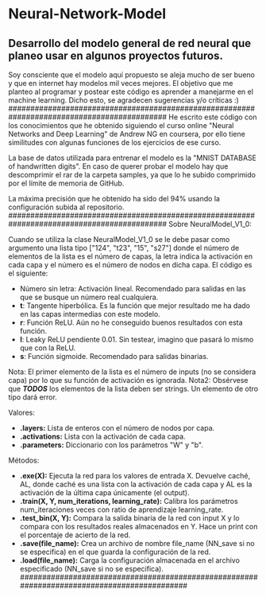 # Neural-Network-Model
## Desarrollo del modelo general de red neural que planeo usar en algunos proyectos futuros.

Soy consciente que el modelo aquí propuesto se aleja mucho de ser bueno y que en internet hay modelos mil veces mejores. El objetivo que me planteo al programar y postear este código es aprender a manejarme en el machine learning. Dicho esto, se agradecen sugerencias y/o críticas :)
############################################################################################
He escrito este código con los conocimientos que he obtenido siguiendo el curso online "Neural Networks and Deep Learning" de Andrew NG en coursera, por ello tiene similitudes con algunas funciones de los ejercicios de ese curso.

La base de datos utilizada para entrenar el modelo es la "MNIST DATABASE of handwritten digits". En caso de querer probar el modelo hay que descomprimir el rar de la carpeta samples, ya que lo he subido comprimido por el límite de memoria de GitHub.

La máxima precisión que he obtenido ha sido del 94% usando la configuración subida al repositorio.
############################################################################################
Sobre NeuralModel_V1_0:

Cuando se utiliza la clase NeuralModel_V1_0 se le debe pasar como argumento una lista tipo ["124", "t23", "15", "s27"] donde el número de elementos de la lista es el número de capas, la letra indica la activación en cada capa y el número es el número de nodos en dicha capa.
El código es el siguiente:

- Número sin letra: Activación lineal. Recomendado para salidas en las que se busque un número real cualquiera.
- **t**: Tangente hiperbólica. Es la función que mejor resultado me ha dado en las capas intermedias con este modelo.
- **r**: Función ReLU. Aún no he conseguido buenos resultados con esta función.
- **l**: Leaky ReLU pendiente 0.01. Sin testear, imagino que pasará lo mismo que con la ReLU.
- **s**: Función sigmoide. Recomendado para salidas binarias.

Nota: El primer elemento de la lista es el número de inputs (no se considera capa) por lo que su función de activación es ignorada.
Nota2: Obsérvese que **_TODOS_** los elementos de la lista deben ser strings. Un elemento de otro tipo dará error.

Valores:
- **.layers:** Lista de enteros con el número de nodos por capa.
- **.activations:** Lista con la activación de cada capa.
- **.parameters:** Diccionario con los parámetros "W" y "b".

Métodos:
- **.exe(X):** Ejecuta la red para los valores de entrada X. Devuelve caché, AL, donde caché es una lista con la activación de cada capa y AL es la activación de la última capa únicamente (el output).
- **.train(X, Y, num_iterations, learning_rate):** Calibra los parámetros num_iteraciones veces con ratio de aprendizaje learning_rate.
- **.test_bin(X, Y):** Compara la salida binaria de la red con input X y lo compara con los resultados reales almacenados en Y. Hace un print con el porcentaje de acierto de la red.
- **.save(file_name):** Crea un archivo de nombre file_name (NN_save si no se especifica) en el que guarda la configuración de la red.
- **.load(file_name):** Carga la configuración almacenada en el archivo especificado (NN_save si no se especifica).
############################################################################################
